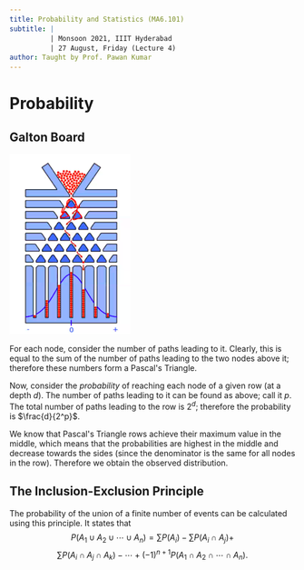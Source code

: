 ```yaml
---
title: Probability and Statistics (MA6.101)
subtitle: |
          | Monsoon 2021, IIIT Hyderabad
          | 27 August, Friday (Lecture 4)
author: Taught by Prof. Pawan Kumar
---
```


# Probability
## Galton Board
![Galton Board](galt.png)

For each node, consider the number of paths leading to it. Clearly, this is equal to the sum of the number of paths leading to the two nodes above it; therefore these numbers form a Pascal's Triangle.  

Now, consider the *probability* of reaching each node of a given row (at a depth $d$). The number of paths leading to it can be found as above; call it $p$. The total number of paths leading to the row is $2^d$; therefore the probability is $\frac{d}{2^p}$.  

We know that Pascal's Triangle rows achieve their maximum value in the middle, which means that the probabilities are highest in the middle and decrease towards the sides (since the denominator is the same for all nodes in the row). Therefore we obtain the observed distribution.

## The Inclusion-Exclusion Principle
The probability of the union of a finite number of events can be calculated using this principle. It states that
$$P(A_1 \cup A_2 \cup \cdots \cup A_n) = \sum P(A_i) - \sum P(A_i \cap A_j) + $$
$$\sum P(A_i \cap A_j \cap A_k) - \cdots + (-1)^{n+1} P(A_1 \cap A_2 \cap \cdots \cap A_n).$$
